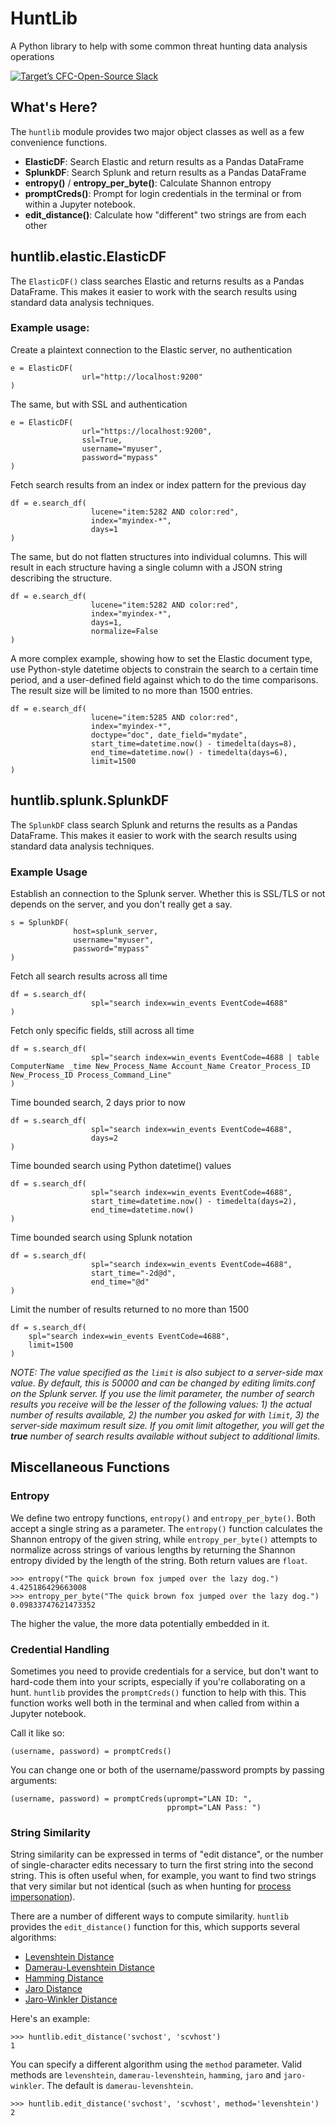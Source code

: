 # HuntLib
A Python library to help with some common threat hunting data analysis operations

[![Target’s CFC-Open-Source Slack](https://cfc-slack-inv.herokuapp.com/badge.svg?colorA=155799&colorB=159953)](https://cfc-slack-inv.herokuapp.com/)

## What's Here?
The `huntlib` module provides two major object classes as well as a few convenience functions.  

* **ElasticDF**: Search Elastic and return results as a Pandas DataFrame
* **SplunkDF**: Search Splunk and return results as a Pandas DataFrame
* **entropy()** / **entropy_per_byte()**: Calculate Shannon entropy
* **promptCreds()**: Prompt for login credentials in the terminal or from within a Jupyter notebook.
* **edit_distance()**: Calculate how "different" two strings are from each other

## huntlib.elastic.ElasticDF
The `ElasticDF()` class searches Elastic and returns results as a Pandas DataFrame.  This makes it easier to work with the search results using standard data analysis techniques.

### Example usage:

Create a plaintext connection to the Elastic server, no authentication

    e = ElasticDF(
                    url="http://localhost:9200"
    )

The same, but with SSL and authentication

    e = ElasticDF(
                    url="https://localhost:9200",
                    ssl=True,
                    username="myuser",
                    password="mypass"
    )

Fetch search results from an index or index pattern for the previous day

    df = e.search_df(
                      lucene="item:5282 AND color:red",
                      index="myindex-*",
                      days=1
    )

The same, but do not flatten structures into individual columns. This will result in each structure having a single column with a JSON string describing the structure.

    df = e.search_df(
                      lucene="item:5282 AND color:red",
                      index="myindex-*",
                      days=1,
                      normalize=False
    )

A more complex example, showing how to set the Elastic document type, use Python-style datetime objects to constrain the search to a certain time period, and a user-defined field against which to do the time comparisons. The result size will be limited to no more than 1500 entries.

    df = e.search_df(
                      lucene="item:5285 AND color:red",
                      index="myindex-*",
                      doctype="doc", date_field="mydate",
                      start_time=datetime.now() - timedelta(days=8),
                      end_time=datetime.now() - timedelta(days=6),
                      limit=1500
    )

## huntlib.splunk.SplunkDF

The `SplunkDF` class search Splunk and returns the results as a Pandas DataFrame. This makes it easier to work with the search results using standard data analysis techniques.

### Example Usage

Establish an connection to the Splunk server. Whether this is SSL/TLS or not depends on the server, and you don't really get a say.

    s = SplunkDF(
                  host=splunk_server,
                  username="myuser",
                  password="mypass"
    )

Fetch all search results across all time

    df = s.search_df(
                      spl="search index=win_events EventCode=4688"
    )

Fetch only specific fields, still across all time

    df = s.search_df(
                      spl="search index=win_events EventCode=4688 | table ComputerName _time New_Process_Name Account_Name Creator_Process_ID New_Process_ID Process_Command_Line"
    )

Time bounded search, 2 days prior to now

    df = s.search_df(
                      spl="search index=win_events EventCode=4688",
                      days=2
    )

Time bounded search using Python datetime() values

    df = s.search_df(
                      spl="search index=win_events EventCode=4688",
                      start_time=datetime.now() - timedelta(days=2),
                      end_time=datetime.now()
    )

Time bounded search using Splunk notation

    df = s.search_df(
                      spl="search index=win_events EventCode=4688",
                      start_time="-2d@d",
                      end_time="@d"
    )

Limit the number of results returned to no more than 1500

    df = s.search_df(
        spl="search index=win_events EventCode=4688",
        limit=1500
    )

*NOTE: The value specified as the `limit` is also subject to a server-side max value. By default, this is 50000 and can be changed by editing limits.conf on the Splunk server. If you use the limit parameter, the number of search results you receive will be the lesser of the following values: 1) the actual number of results available, 2) the number you asked for with `limit`, 3) the server-side maximum result size.  If you omit limit altogether, you will get the **true** number of search results available without subject to additional limits.*

## Miscellaneous Functions

### Entropy

We define two entropy functions, `entropy()` and `entropy_per_byte()`. Both accept a single string as a parameter.  The `entropy()` function calculates the Shannon entropy of the given string, while `entropy_per_byte()` attempts to normalize across strings of various lengths by returning the Shannon entropy divided by the length of the string.  Both return values are `float`.

    >>> entropy("The quick brown fox jumped over the lazy dog.")
    4.425186429663008
    >>> entropy_per_byte("The quick brown fox jumped over the lazy dog.")
    0.09833747621473352

The higher the value, the more data potentially embedded in it.

### Credential Handling

Sometimes you need to provide credentials for a service, but don't want to hard-code them into your scripts, especially if you're collaborating on a hunt.  `huntlib` provides the `promptCreds()` function to help with this. This function works well both in the terminal and when called from within a Jupyter notebook.

Call it like so:

    (username, password) = promptCreds()

You can change one or both of the username/password prompts by passing arguments:

    (username, password) = promptCreds(uprompt="LAN ID: ",
                                       pprompt="LAN Pass: ")

### String Similarity

String similarity can be expressed in terms of "edit distance", or the number of single-character edits necessary to turn the first string into the second string.  This is often useful when, for example, you want to find two strings that very similar but not identical (such as when hunting for [process impersonation](http://detect-respond.blogspot.com/2016/11/hunting-for-malware-critical-process.html)).

There are a number of different ways to compute similarity. `huntlib` provides the `edit_distance()` function for this, which supports several algorithms:

* [Levenshtein Distance](https://en.wikipedia.org/wiki/Levenshtein_distance)
* [Damerau-Levenshtein Distance](https://en.wikipedia.org/wiki/Damerau%E2%80%93Levenshtein_distance)
* [Hamming Distance](https://en.wikipedia.org/wiki/Hamming_distance)
* [Jaro Distance](https://en.wikipedia.org/wiki/Jaro%E2%80%93Winkler_distance)
* [Jaro-Winkler Distance](https://en.wikipedia.org/wiki/Jaro%E2%80%93Winkler_distance)

Here's an example:

    >>> huntlib.edit_distance('svchost', 'scvhost')
    1

You can specify a different algorithm using the `method` parameter. Valid methods are `levenshtein`, `damerau-levenshtein`, `hamming`, `jaro` and `jaro-winkler`. The default is `damerau-levenshtein`.

    >>> huntlib.edit_distance('svchost', 'scvhost', method='levenshtein')
    2
